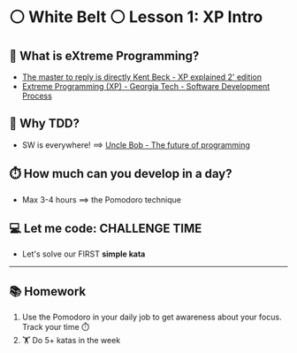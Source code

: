 # ⚪️ White Belt ⚪️ Lesson 1: XP Intro

## 🤔 What is eXtreme Programming?

- [The master to reply is directly Kent Beck - XP explained 2' edition](https://www.youtube.com/watch?v=cGuTmOUdFbo)
- [Extreme Programming (XP) - Georgia Tech - Software Development Process](https://youtu.be/hbFOwqYIOcU?list=PLCku-ULHIQvnWyghG0JnYbVQm35DvJi29)

## 🤔 Why TDD?

- SW is everywhere! ==>
  [Uncle Bob - The future of programming](https://www.youtube.com/watch?v=BHnMItX2hEQ&ab_channel=Pusher)

## ⏱️ How much can you develop in a day?

- Max 3-4 hours ==> the Pomodoro technique

## 💻 Let me code: CHALLENGE TIME

- Let's solve our FIRST **simple kata**

---

## 📚 Homework

1. Use the Pomodoro in your daily job to get awareness about your focus. Track
   your time ⏱️
2. 🏋️ Do 5+ katas in the week
